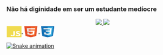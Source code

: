 ### Não há diginidade em ser um estudante medíocre

<div align="center">
<a href="https://github.com/DiogoSilas">
<img height="180em"  src="https://github-readme-stats.vercel.app/api?username=DiogoSilas&show_icons=true&theme=chartreuse-dark&include_all_commits=true&count_private=true"/>
   
<img height="180em" src="https://github-readme-stats.vercel.app/api/top-langs/?username=DiogoSilas&layout=compact&langs_count=6&theme=chartreuse-dark"/>
</div>

<div>
   <img align="center" height="30" width="40" alt="js-icon"  src="https://raw.githubusercontent.com/devicons/devicon/master/icons/javascript/javascript-plain.svg">
    <img align="center" height="30" width="40" alt="html-icon" src="https://raw.githubusercontent.com/devicons/devicon/master/icons/html5/html5-original.svg">
    <img align="center" height="30" width="40" alt="css-icon" src="https://raw.githubusercontent.com/devicons/devicon/master/icons/css3/css3-original.svg">
</div>

![Snake animation](https://github.com/DiogoSilas/DiogoSilas/github-contribution-grid-snake.svg)
